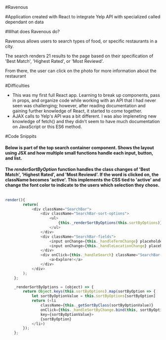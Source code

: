 #Ravenous

#Application created with React to integrate Yelp API with specialized called dependant on data

#What does Ravenous do?
<p>Ravenous allows users to search types of food, or specific restaurants in a city.</p>
<p>The search renders 21 results to the page based on their specification of 'Best Match', 'Highest Rated', or 'Most Reviewd'.</p>
<p>From there, the user can click on the photo for more information about the restaurant</p>

#Difficulties
<ul>
<li>This was my first full React app. Learning to break up components, pass in props, and organize code while working with an API that I had never seen was challenging; however, after reading documentation and gaining further knowledge of React, it started to come together.</li>
<li>AJAX calls to Yelp's API was a bit different. I was also impleneting new knowledge of fetch() and they didn't seem to have much documentation on JavaScript or this ES6 method.</li>
</ul>

#Code Snippits
<h4>Below is part of the top search container component. Shows the layout using JSX and how multiple small functions handle each input, button, and list.</h4> 
<h4>The <em>renderSortByOption</em> function handles the class changes of 'Best Match', 'Highest Rated', and 'Most Reviewd'. If the word is clicked on, the className becomes 'active'. This implements the CSS tied to 'active' and change the font color to indicate to the users which selection they chose. </h4>


```javascript

render(){
        return(
            <div className="SearchBar">
                <div className="SearchBar-sort-options">
                    <ul>
                        {this._renderSortByOptions(this.sortByOptions)}
                    </ul>
                </div>
                <div className="SearchBar-fields">
                    <input onChange={this._handleTermChange} placeholder="What are you in the mood for?" />
                    <input onChange={this._handleLocationChange} placeholder="Where?" />
                </div>
                <div onClick={this._handleSearch} className="SearchBar-submit">
                    <a>Explore!</a>
                </div>
            </div>
        );
    };

    _renderSortByOptions = (object) => {
        return Object.keys(this.sortByOptions).map(sortByOption => {
            let sortByOptionValue = this.sortByOptions[sortByOption]
            return (<li 
                className={this._getSortByClass(sortByOptionValue)}
                onClick={this._handleSortByChange.bind(this, sortByOptionValue)}
                key={sortByOptionValue}>
                {sortByOption}
            </li>)
        });
    };
    
```
